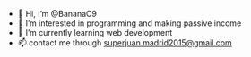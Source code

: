 - 👋 Hi, I’m @BananaC9
- 👀 I’m interested in programming and making passive income
- 🌱 I’m currently learning web development
- 📫 contact me through superjuan.madrid2015@gmail.com

<!---
BananaC9/BananaC9 is a ✨ special ✨ repository because its `README.md` (this file) appears on your GitHub profile.
You can click the Preview link to take a look at your changes.
--->
